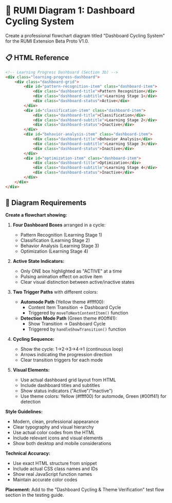 # 🎯 RUMI Diagram 1: Dashboard Cycling System

Create a professional flowchart diagram titled "Dashboard Cycling System" for the RUMI Extension Beta Proto V1.0.

## 📋 HTML Reference
```html
<!-- Learning Progress Dashboard (Section 3b) -->
<div class="learning-progress-dashboard">
    <div class="dashboard-grid">
        <div id="pattern-recognition-item" class="dashboard-item">
            <div class="dashboard-title">Pattern Recognition</div>
            <div class="dashboard-subtitle">Learning Stage 1</div>
            <div class="dashboard-status">Active</div>
        </div>
        <div id="classification-item" class="dashboard-item">
            <div class="dashboard-title">Classification</div>
            <div class="dashboard-subtitle">Learning Stage 2</div>
            <div class="dashboard-status">Inactive</div>
        </div>
        <div id="behavior-analysis-item" class="dashboard-item">
            <div class="dashboard-title">Behavior Analysis</div>
            <div class="dashboard-subtitle">Learning Stage 3</div>
            <div class="dashboard-status">Inactive</div>
        </div>
        <div id="optimization-item" class="dashboard-item">
            <div class="dashboard-title">Optimization</div>
            <div class="dashboard-subtitle">Learning Stage 4</div>
            <div class="dashboard-status">Inactive</div>
        </div>
    </div>
</div>
```

## 🎨 Diagram Requirements

**Create a flowchart showing:**

1. **Four Dashboard Boxes** arranged in a cycle:
   - Pattern Recognition (Learning Stage 1)
   - Classification (Learning Stage 2) 
   - Behavior Analysis (Learning Stage 3)
   - Optimization (Learning Stage 4)

2. **Active State Indicators:**
   - Only ONE box highlighted as "ACTIVE" at a time
   - Pulsing animation effect on active item
   - Clear visual distinction between active/inactive states

3. **Two Trigger Paths** with different colors:
   - **Automode Path** (Yellow theme #ffff00):
     * Content Item Transition → Dashboard Cycle
     * Triggered by `moveToNextContentItem()` function
   - **Detection Mode Path** (Green theme #00ff41):
     * Show Transition → Dashboard Cycle  
     * Triggered by `handleShowTransition()` function

4. **Cycling Sequence:**
   - Show the cycle: 1→2→3→4→1 (continuous loop)
   - Arrows indicating the progression direction
   - Clear transition triggers for each mode

5. **Visual Elements:**
   - Use actual dashboard grid layout from HTML
   - Include dashboard titles and subtitles
   - Show status indicators ("Active"/"Inactive")
   - Use theme colors: Yellow (#ffff00) for automode, Green (#00ff41) for detection

**Style Guidelines:**
- Modern, clean, professional appearance
- Clear typography and visual hierarchy
- Use actual color codes from the HTML
- Include relevant icons and visual elements
- Show both desktop and mobile considerations

**Technical Accuracy:**
- Use exact HTML structure from snippet
- Include actual CSS class names and IDs
- Show real JavaScript function names
- Maintain accurate color codes

**Placement:** Add to the "Dashboard Cycling & Theme Verification" test flow section in the testing guide. 